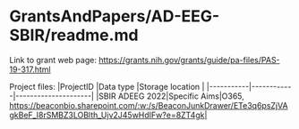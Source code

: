 # GrantsAndPapers/AD-EEG-SBIR/readme.md

Link to grant web page:
https://grants.nih.gov/grants/guide/pa-files/PAS-19-317.html

Project files:
|ProjectID   |Data type   |Storage location     |
|-----------|------------|---------------------|
|SBIR ADEEG 2022|Specific Aims|O365, https://beaconbio.sharepoint.com/:w:/s/BeaconJunkDrawer/ETe3q6psZjVAgkBeF_I8rSMBZ3LOBlth_Ujv2J45wHdIFw?e=8ZT4gk|
